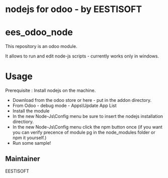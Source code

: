 # nodejs for odoo - by EESTISOFT

ees_odoo_node
===========================================================
This repository is an odoo module.

It allows to run and edit node-js scripts - currently works only in windows.

Usage
=====
Prerequisite : Install nodejs on the machine.
  - Download from the odoo store or here - put in the addon directory.
  - From Odoo - debug mode - Apps\Update App List
  - Install the module
  - In the new Node-Js\Config menu be sure to insert the nodejs installation directiory.
  - In the new Node-Js\Config menu click the npm button once (if you want you can verify precence of module pg in the node_modules folder or npm it yourself.)
  - Run some sample!



Maintainer
----------
EESTISOFT
